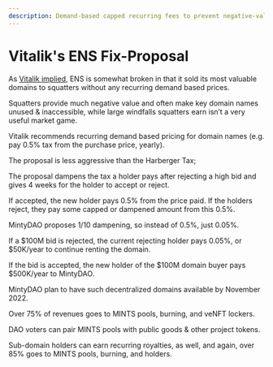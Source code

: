 ```yaml
---
description: Demand-based capped recurring fees to prevent negative-value squatting
---
```


# Vitalik's ENS Fix-Proposal

As [Vitalik implied](https://twitter.com/vitalikbuterin/status/1568070721753989120), ENS is somewhat broken in that it sold its most valuable domains to squatters without any recurring demand based prices.&#x20;

Squatters provide much negative value and often make key domain names unused & inaccessible, while large windfalls squatters earn isn’t a very useful market game.

Vitalik recommends recurring demand based pricing for domain names (e.g. pay 0.5% tax from the purchase price, yearly).&#x20;

The proposal is less aggressive than the Harberger Tax;&#x20;

The proposal dampens the tax a holder pays after rejecting a high bid and gives 4 weeks for the holder to accept or reject.&#x20;

If accepted, the new holder pays 0.5% from the price paid. If the holders reject, they pay some capped or dampened amount from this 0.5%.

MintyDAO proposes 1/10 dampening, so instead of 0.5%, just 0.05%.&#x20;

If a $100M bid is rejected, the current rejecting holder pays 0.05%, or $50K/year to continue renting the domain.&#x20;

If the bid is accepted, the new holder of the $100M domain buyer pays $500K/year to MintyDAO.&#x20;

MintyDAO plan to have such decentralized domains available by November 2022.&#x20;

Over 75% of revenues goes to MINTS pools, burning, and veNFT lockers.&#x20;

DAO voters can pair MINTS pools with public goods & other project tokens.&#x20;

Sub-domain holders can earn recurring royalties, as well, and again, over 85% goes to MINTS pools, burning, and holders.

